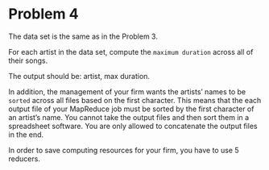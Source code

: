 # Problem 4

The data set is the same as in the Problem 3. 

For each artist in the data set, compute the `maximum duration` across all of their songs. 

The output should be: artist, max duration.

In addition, the management of your firm wants the artists’ names to be `sorted` across all files based on
the first character. This means that the each output file of your MapReduce job must be sorted by the
first character of an artist’s name. You cannot take the output files and then sort them in a spreadsheet
software. You are only allowed to concatenate the output files in the end.

In order to save computing resources for your firm, you have to use 5 reducers.